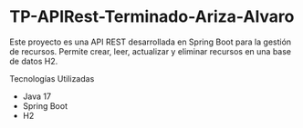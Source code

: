 # TP-APIRest-Terminado-Ariza-Alvaro

Este proyecto es una API REST desarrollada en Spring Boot para la gestión de recursos. Permite crear, leer, actualizar y eliminar recursos en una base de datos H2.

Tecnologías Utilizadas
- Java 17
- Spring Boot
- H2
